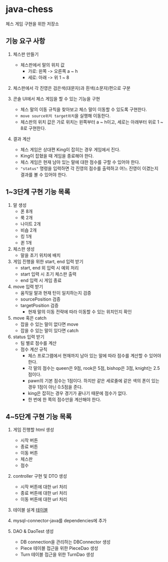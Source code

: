 # java-chess
체스 게임 구현을 위한 저장소

## 기능 요구 사항

1. 체스판 만들기
    * 체스판에서 말의 위치 값
        * 가로:  왼쪽 -> 오른쪽 a ~ h
        * 세로: 아래 -> 위 1 ~ 8

2. 체스판에서 각 진영은 검은색(대문자)과 흰색(소문자)편으로 구분

3. 콘솔 UI에서 체스 게임을 할 수 있는 기능을 구현
    * 체스 말의 이동 규칙을 찾아보고 체스 말이 이동할 수 있도록 구현한다.
    * `move source위치 target위치`을 실행해 이동한다.
    * 체스판의 위치 값은 가로 위치는 왼쪽부터 a ~ h이고, 세로는 아래부터 위로 1 ~ 8로 구현한다.

4. 결과 계산
    * 체스 게임은 상대편 King이 잡히는 경우 게임에서 진다.
    * King이 잡혔을 때 게임을 종료해야 한다.
    * 체스 게임은 현재 남아 있는 말에 대한 점수를 구할 수 있어야 한다.
    * `"status"` 명령을 입력하면 각 진영의 점수를 출력하고 어느 진영이 이겼는지 결과를 볼 수 있어야 한다.

## 1~3단계 구현 기능 목록
1. 말 생성
    - 폰 8개
    - 룩 2개
    - 나이트 2개
    - 비숍 2개
    - 킹 1개
    - 퀸 1개
2. 체스판 생성
    - 말을 초기 위치에 배치
3. 게임 진행을 위한 start, end 입력 받기
    - start, end 외 입력 시 예외 처리
    - start 입력 시 초기 체스판 출력
    - end 입력 시 게임 종료
4. move 입력 받기
    - 움직일 말과 현재 턴이 일치하는지 검증
    - sourcePosition 검증
    - targetPosition 검증
        - 현재 말의 이동 전략에 따라 이동할 수 있는 위치인지 확인
5. move 혹은 catch
    - 잡을 수 있는 말이 없다면 move
    - 잡을 수 있는 말이 있다면 catch
6. status 입력 받기
    - 팀 별로 점수를 계산
    - 점수 계산 규칙
        * 체스 프로그램에서 현재까지 남아 있는 말에 따라 점수를 계산할 수 있어야 한다.
        * 각 말의 점수는 queen은 9점, rook은 5점, bishop은 3점, knight는 2.5점이다.
        * pawn의 기본 점수는 1점이다. 하지만 같은 세로줄에 같은 색의 폰이 있는 경우 1점이 아닌 0.5점을 준다.
        * king은 잡히는 경우 경기가 끝나기 때문에 점수가 없다.
        * 한 번에 한 쪽의 점수만을 계산해야 한다.


## 4~5단계 구현 기능 목록

1. 게임 진행할 html 생성
    - 시작 버튼
    - 종료 버튼
    - 이동 버튼
    - 체스판
    - 점수

2. controller 구현 및 DTO 생성
    - 시작 버튼에 대한 url 처리
    - 종료 버튼에 대한 url 처리
    - 이동 버튼에 대한 url 처리

3. 테이블 설계
   [테이블](src\main\resources\image\tableArchitecture.PNG)

4. mysql-connector-java를 dependencies에 추가

5. DAO & DaoTest 생성
    - DB connection을 관리하는 DBConnector 생성
    - Piece 테이블 접근을 위한 PieceDao 생성
    - Turn 테이블 접근을 위한 TurnDao 생성
